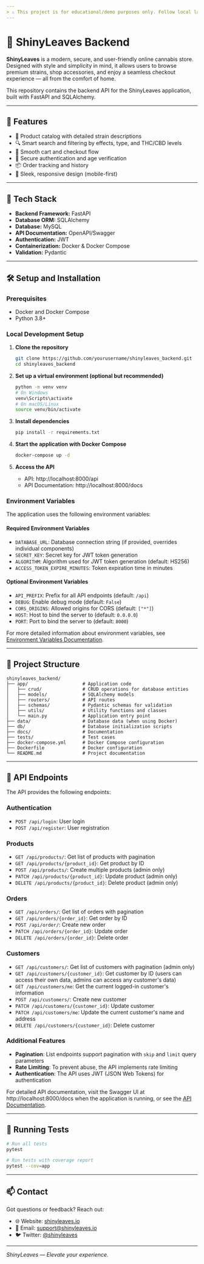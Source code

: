 ```yaml
---
> ⚠️ This project is for educational/demo purposes only. Follow local laws regarding cannabis sales and distribution.
---
```


# 🌿 ShinyLeaves Backend

**ShinyLeaves** is a modern, secure, and user-friendly online cannabis store. Designed with style and simplicity in mind, it allows users to browse premium strains, shop accessories, and enjoy a seamless checkout experience — all from the comfort of home.

This repository contains the backend API for the ShinyLeaves application, built with FastAPI and SQLAlchemy.

---

## 🚀 Features

- 🌱 Product catalog with detailed strain descriptions
- 🔍 Smart search and filtering by effects, type, and THC/CBD levels
- 🛒 Smooth cart and checkout flow
- 🔐 Secure authentication and age verification
- 📦 Order tracking and history
- 🎨 Sleek, responsive design (mobile-first)

---

## 🧰 Tech Stack

- **Backend Framework:** FastAPI
- **Database ORM:** SQLAlchemy
- **Database:** MySQL
- **API Documentation:** OpenAPI/Swagger
- **Authentication:** JWT
- **Containerization:** Docker & Docker Compose
- **Validation:** Pydantic

---

## 🛠️ Setup and Installation

### Prerequisites
- Docker and Docker Compose
- Python 3.8+

### Local Development Setup

1. **Clone the repository**
   ```bash
   git clone https://github.com/yourusername/shinyleaves_backend.git
   cd shinyleaves_backend
   ```

2. **Set up a virtual environment (optional but recommended)**
   ```bash
   python -m venv venv
   # On Windows
   venv\Scripts\activate
   # On macOS/Linux
   source venv/bin/activate
   ```

3. **Install dependencies**
   ```bash
   pip install -r requirements.txt
   ```

4. **Start the application with Docker Compose**
   ```bash
   docker-compose up -d
   ```

5. **Access the API**
   - API: http://localhost:8000/api
   - API Documentation: http://localhost:8000/docs

### Environment Variables

The application uses the following environment variables:

#### Required Environment Variables

- `DATABASE_URL`: Database connection string (if provided, overrides individual components)
- `SECRET_KEY`: Secret key for JWT token generation
- `ALGORITHM`: Algorithm used for JWT token generation (default: HS256)
- `ACCESS_TOKEN_EXPIRE_MINUTES`: Token expiration time in minutes

#### Optional Environment Variables

- `API_PREFIX`: Prefix for all API endpoints (default: `/api`)
- `DEBUG`: Enable debug mode (default: `False`)
- `CORS_ORIGINS`: Allowed origins for CORS (default: `["*"]`)
- `HOST`: Host to bind the server to (default: `0.0.0.0`)
- `PORT`: Port to bind the server to (default: `8000`)

For more detailed information about environment variables, see [Environment Variables Documentation](docs/environment_variables.md).

---

## 📁 Project Structure

```
shinyleaves_backend/
├── app/                    # Application code
│   ├── crud/               # CRUD operations for database entities
│   ├── models/             # SQLAlchemy models
│   ├── routers/            # API routes
│   ├── schemas/            # Pydantic schemas for validation
│   ├── utils/              # Utility functions and classes
│   └── main.py             # Application entry point
├── data/                   # Database data (when using Docker)
├── db/                     # Database initialization scripts
├── docs/                   # Documentation
├── tests/                  # Test cases
├── docker-compose.yml      # Docker Compose configuration
├── Dockerfile              # Docker configuration
└── README.md               # Project documentation
```

---

## 🔄 API Endpoints

The API provides the following endpoints:

### Authentication
- `POST /api/login`: User login
- `POST /api/register`: User registration

### Products
- `GET /api/products/`: Get list of products with pagination
- `GET /api/products/{product_id}`: Get product by ID
- `POST /api/products/`: Create multiple products (admin only)
- `PATCH /api/products/{product_id}`: Update product (admin only)
- `DELETE /api/products/{product_id}`: Delete product (admin only)

### Orders
- `GET /api/orders/`: Get list of orders with pagination
- `GET /api/orders/{order_id}`: Get order by ID
- `POST /api/order/`: Create new order
- `PATCH /api/orders/{order_id}`: Update order
- `DELETE /api/orders/{order_id}`: Delete order

### Customers
- `GET /api/customers/`: Get list of customers with pagination (admin only)
- `GET /api/customers/{customer_id}`: Get customer by ID (users can access their own data, admins can access any customer's data)
- `GET /api/customers/me`: Get the current logged-in customer's information
- `POST /api/customers/`: Create new customer
- `PATCH /api/customers/{customer_id}`: Update customer
- `PATCH /api/customers/me`: Update the current customer's name and address
- `DELETE /api/customers/{customer_id}`: Delete customer

### Additional Features

- **Pagination**: List endpoints support pagination with `skip` and `limit` query parameters
- **Rate Limiting**: To prevent abuse, the API implements rate limiting
- **Authentication**: The API uses JWT (JSON Web Tokens) for authentication

For detailed API documentation, visit the Swagger UI at http://localhost:8000/docs when the application is running, or see the [API Documentation](docs/api_documentation.md).

---

## 🧪 Running Tests

```bash
# Run all tests
pytest

# Run tests with coverage report
pytest --cov=app
```

---

## 📫 Contact

Got questions or feedback? Reach out:

* 🌐 Website: [shinyleaves.io](https://shinyleaves.io)
* 📧 Email: [support@shinyleaves.io](mailto:support@shinyleaves.io)
* 🐦 Twitter: [@shinyleaves](https://twitter.com/shinyleaves)

---

*ShinyLeaves — Elevate your experience.*
